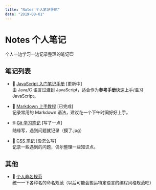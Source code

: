 ```yaml
---
title: "Notes 个人笔记导航"
date: "2019-08-01"
---
```


# Notes 个人笔记

个人一边学习一边记录整理的笔记😇

## 笔记列表

- 🚀 [JavaScript 入门笔记手册](./javascript/) [更新中]  
  由 Java/C 语言过渡到 JavaScript，适合作为**参考手册**快速上手/温习 JavaScript。

- 📃 [Markdown 上手教程](./markdown/) [已完成]  
  记录常用的 Markdown 语法，建议花一个下午时间好好上手。

- ⛓ [Git 学习笔记](./git/) [写了一点]  
  随缘写，遇到问题就记录（摸了.jpg）

- 🔮 [CSS 笔记](./css/) [没怎么写]  
  记录一些遇到的问题，偶尔整理一些知识点。

## 其他

- 👺 [个人命名规范](./others/naming-convention.md)  
  统一一下各种名的命名规范（以后可能会搬运特定语言的编程风格规范吧）

<br/>
